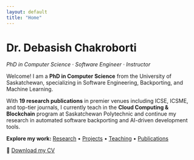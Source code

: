 ```yaml
---
layout: default
title: "Home"
---
```


# Dr. Debasish Chakroborti
_PhD in Computer Science · Software Engineer · Instructor_

Welcome! I am a **PhD in Computer Science** from the University of Saskatchewan, specializing in Software Engineering, Backporting, and Machine Learning.

With **19 research publications** in premier venues including ICSE, ICSME, and top-tier journals, I currently teach in the **Cloud Computing & Blockchain** program at Saskatchewan Polytechnic and continue my research in automated software backporting and AI-driven development tools.

**Explore my work:** [Research](/research) • [Projects](/projects) • [Teaching](/teaching) • [Publications](/research#research-publications)  

📄 [Download my CV](cv.pdf)